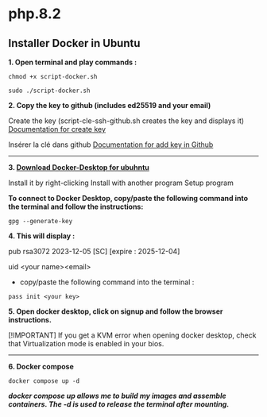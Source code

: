 # php.8.2

## Installer Docker in Ubuntu

**1. Open terminal and play commands :**

```nginx=
chmod +x script-docker.sh
```

```nginx=
sudo ./script-docker.sh
```

**2. Copy the key to github (includes ed25519 and your email)**

Create the key (script-cle-ssh-github.sh creates the key and displays it)
[Documentation for create key](https://docs.github.com/fr/authentication/connecting-to-github-with-ssh/generating-a-new-ssh-key-and-adding-it-to-the-ssh-agent)

Insérer la clé dans github
[Documentation for add key in Github](https://docs.github.com/fr/authentication/connecting-to-github-with-ssh/adding-a-new-ssh-key-to-your-github-account)

---

**3. [Download Docker-Desktop for ubuhntu](https://desktop.docker.com/linux/main/amd64/docker-desktop-4.26.0-amd64.deb?utm_source=docker&utm_medium=webreferral&utm_campaign=docs-driven-download-linux-amd64)**

Install it by right-clicking
Install with another program
Setup program

**To connect to Docker Desktop, copy/paste the following command into the terminal and follow the instructions:**

```nginx
gpg --generate-key
```

**4. This will display :**

pub rsa3072 2023-12-05 [SC] [expire : 2025-12-04]

<your key>

uid \<your name\>\<email\>

- copy/paste the following command into the terminal :

```nginx=
pass init <your key>
```

**5. Open docker desktop, click on signup and follow the browser instructions.**

[!IMPORTANT]
If you get a KVM error when opening docker desktop, check that Virtualization mode is enabled in your bios.

---

**6. Docker compose**

```nginx=
docker compose up -d
```

**_docker compose up allows me to build my images and assemble containers.
The -d is used to release the terminal after mounting._**
